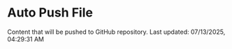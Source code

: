 # Auto Push File

Content that will be pushed to GitHub repository.
Last updated: 07/13/2025, 04:29:31 AM